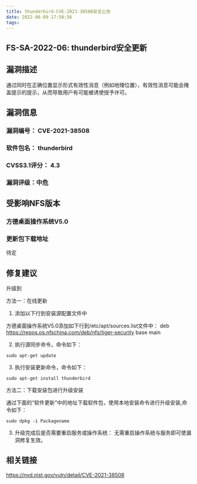 ```yaml
---
title: thunderbird-CVE-2021-38508安全公告
date: 2022-06-09 17:50:56
tags:
---
```

## FS-SA-2022-06: thunderbird安全更新

## 漏洞描述

通过同时在正确位置显示形式有效性消息（例如地理位置），有效性消息可能会掩盖提示的提示，从而导致用户有可能被诱使授予许可。 

## 漏洞信息

###    漏洞编号： CVE-2021-38508

###    软件包名： thunderbird

###    CVSS3.1评分： 4.3

###    漏洞评级：中危

## 受影响NFS版本

###    方德桌面操作系统V5.0

### 更新包下载地址

待定

## 修复建议

升级到 

方法一：在线更新

1. 添加以下行到安装源配置文件中

方德桌面操作系统V5.0添加如下行到/etc/apt/sources.list文件中：
deb https://repos.os.nfschina.com/deb/nfs/tiger-security base main

2. 执行源同步命令，命令如下：

```
sudo apt-get update
```

3. 执行安装更新命令，命令如下：

```
sudo apt-get install thunderbird
```

方法二：下载安装包进行升级安装

通过下面的“软件更新”中的地址下载软件包，使用本地安装命令进行升级安装,命令如下：

```
sudo dpkg -i Packagename
```

3. 升级完成后是否需要重启服务或操作系统：
   无需重启操作系统与服务即可使漏洞修复生效。

## 相关链接

https://nvd.nist.gov/vuln/detail/CVE-2021-38508
